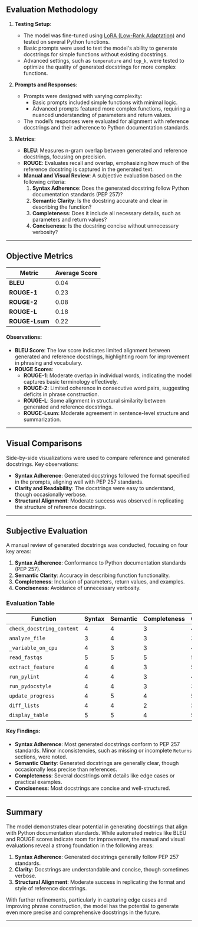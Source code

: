 ## Evaluation Methodology

1. **Testing Setup**:
    - The model was fine-tuned using [LoRA (Low-Rank Adaptation)](https://arxiv.org/abs/2106.09685) and tested on several Python functions.
    - Basic prompts were used to test the model's ability to generate docstrings for simple functions without existing docstrings.
    - Advanced settings, such as `temperature` and `top_k`, were tested to optimize the quality of generated docstrings for more complex functions.

2. **Prompts and Responses**:
    - Prompts were designed with varying complexity:
        - Basic prompts included simple functions with minimal logic.
        - Advanced prompts featured more complex functions, requiring a nuanced understanding of parameters and return values.
    - The model’s responses were evaluated for alignment with reference docstrings and their adherence to Python documentation standards.

3. **Metrics**:
    - **BLEU**: Measures n-gram overlap between generated and reference docstrings, focusing on precision.
    - **ROUGE**: Evaluates recall and overlap, emphasizing how much of the reference docstring is captured in the generated text.
    - **Manual and Visual Review**: A subjective evaluation based on the following criteria:
        1. **Syntax Adherence**: Does the generated docstring follow Python documentation standards (PEP 257)?
        2. **Semantic Clarity**: Is the docstring accurate and clear in describing the function?
        3. **Completeness**: Does it include all necessary details, such as parameters and return values?
        4. **Conciseness**: Is the docstring concise without unnecessary verbosity?

---

## Objective Metrics

| Metric        | Average Score |
|---------------|---------------|
| **BLEU**      | 0.04          |
| **ROUGE-1**   | 0.23          |
| **ROUGE-2**   | 0.08          |
| **ROUGE-L**   | 0.18          |
| **ROUGE-Lsum**| 0.22          |

#### Observations:
- **BLEU Score**: The low score indicates limited alignment between generated and reference docstrings, highlighting room for improvement in phrasing and vocabulary.
- **ROUGE Scores**:
    - **ROUGE-1**: Moderate overlap in individual words, indicating the model captures basic terminology effectively.
    - **ROUGE-2**: Limited coherence in consecutive word pairs, suggesting deficits in phrase construction.
    - **ROUGE-L**: Some alignment in structural similarity between generated and reference docstrings.
    - **ROUGE-Lsum**: Moderate agreement in sentence-level structure and summarization.

---

## Visual Comparisons

Side-by-side visualizations were used to compare reference and generated docstrings. Key observations:
- **Syntax Adherence**: Generated docstrings followed the format specified in the prompts, aligning well with PEP 257 standards.
- **Clarity and Readability**: The docstrings were easy to understand, though occasionally verbose.
- **Structural Alignment**: Moderate success was observed in replicating the structure of reference docstrings.

---

## Subjective Evaluation

A manual review of generated docstrings was conducted, focusing on four key areas:

1. **Syntax Adherence**: Conformance to Python documentation standards (PEP 257).
2. **Semantic Clarity**: Accuracy in describing function functionality.
3. **Completeness**: Inclusion of parameters, return values, and examples.
4. **Conciseness**: Avoidance of unnecessary verbosity.

### Evaluation Table

| Function                  | Syntax | Semantic | Completeness | Conciseness |
|---------------------------|--------|----------|--------------|-------------|
| `check_docstring_content` | 4      | 4        | 3            | 4           |
| `analyze_file`            | 3      | 4        | 3            | 3           |
| `_variable_on_cpu`        | 4      | 3        | 3            | 4           |
| `read_fastqs`             | 5      | 5        | 5            | 5           |
| `extract_feature`         | 4      | 4        | 3            | 5           |
| `run_pylint`              | 4      | 4        | 3            | 4           |
| `run_pydocstyle`          | 4      | 4        | 3            | 3           |
| `update_progress`         | 4      | 5        | 4            | 5           |
| `diff_lists`              | 4      | 4        | 2            | 3           |
| `display_table`           | 5      | 5        | 4            | 5           |

#### Key Findings:
- **Syntax Adherence**: Most generated docstrings conform to PEP 257 standards. Minor inconsistencies, such as missing or incomplete `Returns` sections, were noted.
- **Semantic Clarity**: Generated docstrings are generally clear, though occasionally less precise than references.
- **Completeness**: Several docstrings omit details like edge cases or practical examples.
- **Conciseness**: Most docstrings are concise and well-structured.

---

## Summary

The model demonstrates clear potential in generating docstrings that align with Python documentation standards. While automated metrics like BLEU and ROUGE scores indicate room for improvement, the manual and visual evaluations reveal a strong foundation in the following areas:

1. **Syntax Adherence**: Generated docstrings generally follow PEP 257 standards.
2. **Clarity**: Docstrings are understandable and concise, though sometimes verbose.
3. **Structural Alignment**: Moderate success in replicating the format and style of reference docstrings.

With further refinements, particularly in capturing edge cases and improving phrase construction, the model has the potential to generate even more precise and comprehensive docstrings in the future.

---

